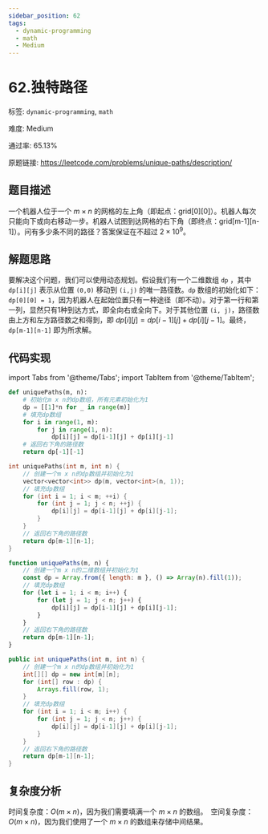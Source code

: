 ```yaml
---
sidebar_position: 62
tags:
  - dynamic-programming
  - math
  - Medium
---
```


# 62.独特路径

标签: `dynamic-programming`, `math`

难度: Medium

通过率: 65.13%

原题链接: https://leetcode.com/problems/unique-paths/description/

## 题目描述
一个机器人位于一个 $m \times n$ 的网格的左上角（即起点：grid[0][0]）。机器人每次只能向下或向右移动一步。机器人试图到达网格的右下角（即终点：grid[m-1][n-1]）。问有多少条不同的路径？答案保证在不超过 $2 \times 10^9$。

## 解题思路
要解决这个问题，我们可以使用动态规划。假设我们有一个二维数组 `dp` ，其中 `dp[i][j]` 表示从位置 `(0,0)` 移动到 `(i,j)` 的唯一路径数。`dp` 数组的初始化如下：`dp[0][0] = 1`，因为机器人在起始位置只有一种途径（即不动）。对于第一行和第一列，显然只有1种到达方式，即全向右或全向下。对于其他位置 `(i, j)`，路径数由上方和左方路径数之和得到，即 $dp[i][j] = dp[i-1][j] + dp[i][j-1]$。最终，`dp[m-1][n-1]` 即为所求解。

## 代码实现
import Tabs from '@theme/Tabs';
import TabItem from '@theme/TabItem';

<Tabs>
<TabItem value="python" label="Python">

```python
def uniquePaths(m, n):
    # 初始化m x n的dp数组，所有元素初始化为1
    dp = [[1]*n for _ in range(m)]
    # 填充dp数组
    for i in range(1, m):
        for j in range(1, n):
            dp[i][j] = dp[i-1][j] + dp[i][j-1]
    # 返回右下角的路径数
    return dp[-1][-1]
```

</TabItem>
<TabItem value="cpp" label="C++">

```cpp
int uniquePaths(int m, int n) {
    // 创建一个m x n的dp数组并初始化为1
    vector<vector<int>> dp(m, vector<int>(n, 1));
    // 填充dp数组
    for (int i = 1; i < m; ++i) {
        for (int j = 1; j < n; ++j) {
            dp[i][j] = dp[i-1][j] + dp[i][j-1];
        }
    }
    // 返回右下角的路径数
    return dp[m-1][n-1];
}
```

</TabItem>
<TabItem value="javascript" label="JavaScript">

```javascript
function uniquePaths(m, n) {
    // 创建一个m x n的二维数组并初始化为1
    const dp = Array.from({ length: m }, () => Array(n).fill(1));
    // 填充dp数组
    for (let i = 1; i < m; i++) {
        for (let j = 1; j < n; j++) {
            dp[i][j] = dp[i-1][j] + dp[i][j-1];
        }
    }
    // 返回右下角的路径数
    return dp[m-1][n-1];
}
```

</TabItem>
<TabItem value="java" label="Java">

```java
public int uniquePaths(int m, int n) {
    // 创建一个m x n的dp数组并初始化为1
    int[][] dp = new int[m][n];
    for (int[] row : dp) {
        Arrays.fill(row, 1);
    }
    // 填充dp数组
    for (int i = 1; i < m; i++) {
        for (int j = 1; j < n; j++) {
            dp[i][j] = dp[i-1][j] + dp[i][j-1];
        }
    }
    // 返回右下角的路径数
    return dp[m-1][n-1];
}
```

</TabItem>
</Tabs>

## 复杂度分析
时间复杂度：$O(m \times n)$，因为我们需要填满一个 $m \times n$ 的数组。`
`空间复杂度：$O(m \times n)$，因为我们使用了一个 $m \times n$ 的数组来存储中间结果。
